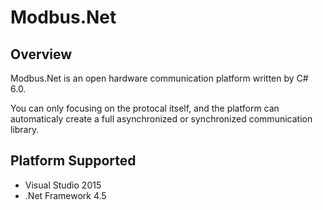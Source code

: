 Modbus.Net
===================

Overview
-------------------
Modbus.Net is an open hardware communication platform written by C# 6.0.

You can only focusing on the protocal itself, and the platform can automaticaly create a full asynchronized or synchronized communication library.

Platform Supported
-------------------
* Visual Studio 2015
* .Net Framework 4.5
